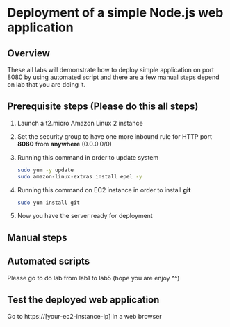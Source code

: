 # Deployment of a simple Node.js web application

## Overview

These all labs will demonstrate how to deploy simple application on port 8080 by using automated script and there are a few manual steps depend on lab that you are doing it.

## Prerequisite steps **(Please do this all steps)**

1. Launch a t2.micro Amazon Linux 2 instance
2. Set the security group to have one more inbound rule for HTTP port **8080** from **anywhere** (0.0.0.0/0)
3. Running this command in order to update system

    ```sh
    sudo yum -y update
    sudo amazon-linux-extras install epel -y
    ```

4. Running this command on EC2 instance in order to install **git**

    ```sh
    sudo yum install git
    ```

5. Now you have the server ready for deployment

## Manual steps

## Automated scripts
Please go to do lab from lab1 to lab5 (hope you are enjoy ^^)

## Test the deployed web application
Go to https://\[your-ec2-instance-ip\] in a web browser
